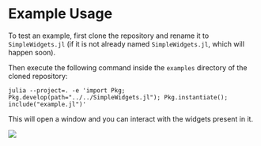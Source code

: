 # Example Usage

To test an example, first clone the repository and rename it to `SimpleWidgets.jl` (if it is not already named `SimpleWidgets.jl`, which will happen soon).

Then execute the following command inside the `examples` directory of the cloned repository:

```
julia --project=. -e 'import Pkg; Pkg.develop(path="../../SimpleWidgets.jl"); Pkg.instantiate(); include("example.jl")'
```

This will open a window and you can interact with the widgets present in it.

<img src="https://user-images.githubusercontent.com/32610387/165582174-fd98dd3a-d36c-4418-a673-719090b0cd54.png">
